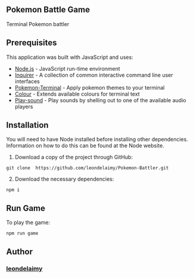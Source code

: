 ## Pokemon Battle Game

Terminal Pokemon battler

## Prerequisites
This application was built with JavaScript and uses:
* [Node.js](https://nodejs.org/en/) - JavaScript run-time environment
* [Inquirer](https://www.npmjs.com/package/inquirer) - A collection of common interactive command line user interfaces
* [Pokemon-Terminal](https://github.com/LazoCoder/Pokemon-Terminal) - Apply pokemon themes to your terminal
* [Colour](https://www.npmjs.com/package/colour) - Extends available colours for terminal text
* [Play-sound](https://www.npmjs.com/package/play-sound) - Play sounds by shelling out to one of the available audio players

## Installation

You will need to have Node installed before installing other dependencies. Information on how to do this can be found at the Node website.

1. Download a copy of the project through GitHub:
```
git clone  https://github.com/leondelaimy/Pokemon-Battler.git
```
2. Download the necessary dependencies:
```
npm i
```

## Run Game

To play the game:
```
npm run game
```

## Author
### [leondelaimy](https://github.com/leondelaimy)